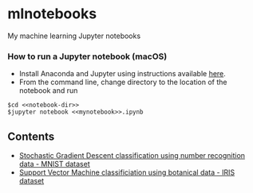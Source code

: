 # mlnotebooks
My machine learning Jupyter notebooks 

### How to run a Jupyter notebook (macOS)
- Install Anaconda and Jupyter using instructions available [here](https://docs.anaconda.com/anaconda/install/mac-os/).
- From the command line, change directory to the location of the notebook and run 
````
$cd <<notebook-dir>>
$jupyter notebook <<mynotebook>>.ipynb
````
## Contents
- [Stochastic Gradient Descent classification using number recognition data - MNIST dataset](https://github.com/mpdroid/mlnotebooks/blob/master/Classification-MNIST.ipynb)
- [Support Vector Machine classificiation using botanical data - IRIS dataset](https://github.com/mpdroid/mlnotebooks/blob/master/Support%20Vector%20Machine-IRIS.ipynb)

